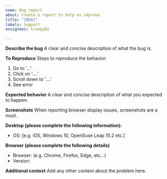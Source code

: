 ```yaml
---
name: Bug report
about: Create a report to help us improve
title: "[BUG]"
labels: Support
assignees: trumpy81

---
```


**Describe the bug**
A clear and concise description of what the bug is.

**To Reproduce**
Steps to reproduce the behavior:
1. Go to '...'
2. Click on '....'
3. Scroll down to '....'
4. See error

**Expected behavior**
A clear and concise description of what you expected to happen.

**Screenshots**
When reporting browser display issues, screenshots are a must.

**Desktop (please complete the following information):**
 - OS: [e.g. iOS, Windows 10, OpenSuse Leap 15.2 etc.]

**Browser (please complete the following details)**
- Browser: (e.g. Chrome, Firefox, Edge, etc...)
- Version:

**Additional context**
Add any other context about the problem here.

